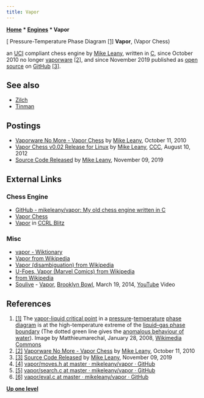 ```yaml
---
title: Vapor
---
```

**[Home](Home "Home") \* [Engines](Engines "Engines") \* Vapor**



[ Pressure-Temperature Phase Diagram <a id="cite-note-1" href="#cite-ref-1">[1]</a>
**Vapor**, (Vapor Chess)  

an [UCI](UCI "UCI") compliant chess engine by [Mike Leany](Mike_Leany "Mike Leany"), written in [C](C "C"), since October 2010 no longer [vaporware](https://en.wikipedia.org/wiki/Vaporware) <a id="cite-note-2" href="#cite-ref-2">[2]</a>, and since November 2019 published as [open source](Category:Open_Source "Category:Open Source") on [GitHub](https://en.wikipedia.org/wiki/GitHub) <a id="cite-note-3" href="#cite-ref-3">[3]</a>. 



## See also


* [Zilch](Zilch "Zilch")
* [Tinman](Tinman "Tinman")


## Postings


* [Vaporware No More - Vapor Chess](http://vapor.mikeleany.com/home/vaporwarenomore) by [Mike Leany](Mike_Leany "Mike Leany"), October 11, 2010
* [Vapor Chess v0.02 Release for Linux](http://www.talkchess.com/forum3/viewtopic.php?f=2&t=44755) by [Mike Leany](Mike_Leany "Mike Leany"), [CCC](CCC "CCC"), August 10, 2012
* [Source Code Released](http://vapor.mikeleany.com/home/sourcecodereleased) by [Mike Leany](Mike_Leany "Mike Leany"), November 09, 2019


## External Links


### Chess Engine


* [GitHub - mikeleany/vapor: My old chess engine written in C](https://github.com/mikeleany/vapor)
* [Vapor Chess](http://vapor.mikeleany.com/)
* [Vapor](http://www.computerchess.org.uk/ccrl/404/cgi/engine_details.cgi?print=Details&each_game=1&eng=Vapor%200.01r12#Vapor_0_01r12) in [CCRL Blitz](CCRL "CCRL")


### Misc


* [vapor - Wiktionary](https://en.wiktionary.org/wiki/vapor)
* [Vapor from Wikipedia](https://en.wikipedia.org/wiki/Vapor)
* [Vapor (disambiguation) from Wikipedia](https://en.wikipedia.org/wiki/Vapor_(disambiguation))
* [U-Foes, Vapor (Marvel Comics) from Wikipedia](https://en.wikipedia.org/wiki/U-Foes)
* [from Wikipedia](https://en.wikipedia.org/wiki/Vaporware)
* [Soulive](https://en.wikipedia.org/wiki/Soulive) - [Vapor](https://en.wikipedia.org/wiki/Break_Out_(Soulive_album)), [Brooklyn Bowl](https://en.wikipedia.org/wiki/Brooklyn_Bowl), March 19, 2014, [YouTube](https://en.wikipedia.org/wiki/YouTube) Video


 
## References


1. <a id="cite-ref-1" href="#cite-note-1">[1]</a> The [vapor-liquid critical point](https://en.wikipedia.org/wiki/Critical_point_(thermodynamics)) in a [pressure](https://en.wikipedia.org/wiki/Pressure)-[temperature](https://en.wikipedia.org/wiki/Temperature) [phase diagram](https://en.wikipedia.org/wiki/Phase_diagram) is at the high-temperature extreme of the [liquid–gas phase boundary](https://en.wikipedia.org/wiki/Supercritical_liquid%E2%80%93gas_boundaries) (The dotted green line gives the [anomalous behaviour of water](https://en.wikipedia.org/wiki/Superheated_water#Explanation_of_anomalous_behaviour)). Image by Matthieumarechal, January 28, 2008, [Wikimedia Commons](https://en.wikipedia.org/wiki/Wikimedia_Commons)
2. <a id="cite-ref-2" href="#cite-note-2">[2]</a> [Vaporware No More - Vapor Chess](http://vapor.mikeleany.com/home/vaporwarenomore) by [Mike Leany](Mike_Leany "Mike Leany"), October 11, 2010
3. <a id="cite-ref-3" href="#cite-note-3">[3]</a> [Source Code Released](http://vapor.mikeleany.com/home/sourcecodereleased) by [Mike Leany](Mike_Leany "Mike Leany"), November 09, 2019
4. <a id="cite-ref-4" href="#cite-note-4">[4]</a> [vapor/moves.h at master · mikeleany/vapor · GitHub](https://github.com/mikeleany/vapor/blob/master/src/moves.h)
5. <a id="cite-ref-5" href="#cite-note-5">[5]</a> [vapor/search.c at master · mikeleany/vapor · GitHub](https://github.com/mikeleany/vapor/blob/master/src/search.c)
6. <a id="cite-ref-6" href="#cite-note-6">[6]</a> [vapor/eval.c at master · mikeleany/vapor · GitHub](https://github.com/mikeleany/vapor/blob/master/src/eval.c)

**[Up one level](Engines "Engines")**







 
